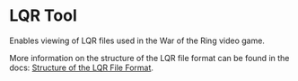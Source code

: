 ﻿# LQR Tool

Enables viewing of LQR files used in the War of the Ring video game.

More information on the structure of the LQR file format can be found in the docs: [Structure of the LQR File Format](docs/structure.md).